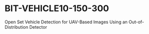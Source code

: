 # BIT-VEHICLE10-150-300
Open Set Vehicle Detection for UAV-Based Images Using an Out-of-Distribution Detector
